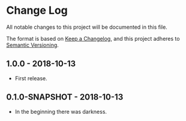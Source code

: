 # Change Log
All notable changes to this project will be documented in this
file.

The format is based on [Keep a
Changelog](https://keepachangelog.com/en/1.0.0/), and this project
adheres to [Semantic Versioning](https://semver.org/spec/v2.0.0.html).

## 1.0.0 - 2018-10-13

 * First release.

## 0.1.0-SNAPSHOT - 2018-10-13

 * In the beginning there was darkness.
